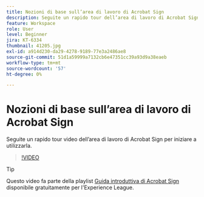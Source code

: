 ```yaml
---
title: Nozioni di base sull’area di lavoro di Acrobat Sign
description: Seguite un rapido tour dell’area di lavoro di Acrobat Sign per iniziare a utilizzarla
feature: Workspace
role: User
level: Beginner
jira: KT-6334
thumbnail: 41205.jpg
exl-id: a914d230-da29-4278-9189-77e3a2486ae8
source-git-commit: 51d1a59999a7132cb6e47351cc39a93d9a38eaeb
workflow-type: tm+mt
source-wordcount: '57'
ht-degree: 0%

---
```


# Nozioni di base sull’area di lavoro di Acrobat Sign

Seguite un rapido tour video dell’area di lavoro di Acrobat Sign per iniziare a utilizzarla.

>[!VIDEO](https://video.tv.adobe.com/v/41205?quality=12&learn=on&hidetitle=true)

>[!TIP]
>
>Questo video fa parte della playlist [Guida introduttiva di Acrobat Sign](https://experienceleague.adobe.com/it/playlists/acrobat-sign-get-started-business-users) disponibile gratuitamente per l&#39;Experience League.


